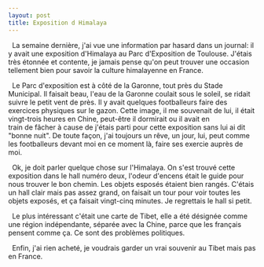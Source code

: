 ```yaml
---
layout: post
title: Exposition d Himalaya
---
```


  La semaine dernière, j'ai vue une information par hasard dans un journal: il y avait une exposition d'Himalaya au Parc d'Exposition de Toulouse. J'étais très étonnée et contente, je jamais pense qu'on peut trouver une occasion tellement bien pour savoir la culture himalayenne en France.

  Le Parc d'exposition est à côté de la Garonne, tout près du Stade Municipal. Il faisait beau, l'eau de la Garonne coulait sous le soleil, se ridait suivre le petit vent de près. Il y avait quelques footballeurs faire des exercices physiques sur le gazon. Cette image, il me souvenait de lui, il était vingt-trois heures en Chine, peut-être il dormirait ou il avait en train de fâcher à cause de j'étais parti pour cette exposition sans lui ai dit "bonne nuit". De toute façon, j'ai toujours un rêve, un jour, lui, peut comme les footballeurs devant moi en ce moment là, faire ses exercie auprès de moi.

  Ok, je doit parler quelque chose sur l'Himalaya. On s'est trouvé cette exposition dans le hall numéro deux, l'odeur d'encens était le guide pour nous trouver le bon chemin. Les objets esposés étaient bien rangés. C'étais un hall clair mais pas assez grand, on faisait un tour pour voir toutes les objets exposés, et ça faisait vingt-cinq minutes. Je regrettais le hall si petit.

  Le plus intéressant c'était une carte de Tibet, elle a été désignée comme une région indépendante, séparée avec la Chine, parce que les français pensent comme ça. Ce sont des problèmes politiques.

  Enfin, j'ai rien acheté, je voudrais garder un vrai souvenir au Tibet mais pas en France.
